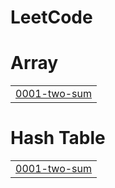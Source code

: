 # LeetCode


# Array
|  |
| ------- |
| [0001-two-sum](https://github.com/Jayesh-Prajapati9/LeetCode/tree/master/0001-two-sum) |
# Hash Table
|  |
| ------- |
| [0001-two-sum](https://github.com/Jayesh-Prajapati9/LeetCode/tree/master/0001-two-sum) |